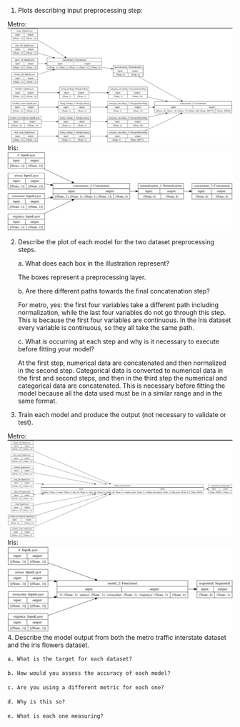 1. Plots describing input preprocessing step:

Metro:
   ![img_31.png](img_31.png)
Iris:
   ![img_32.png](img_32.png)

2. Describe the plot of each model for the two dataset preprocessing steps. 
   
    a. What does each box in the illustration represent? 
   
      The boxes represent a preprocessing layer.
   
    b. Are there different paths towards the final concatenation step? 
      
      For metro, yes: the first four variables take a different path including normalization, while the last four variables do not go through this step. This is because the first four variables are continuous.
      In the Iris dataset every variable is continuous, so they all take the same path.
   
    c. What is occurring at each step and why is it necessary to execute before fitting your model?
   
      At the first step, numerical data are concatenated and then normalized in the second step.
      Categorical data is converted to numerical data in the first and second steps, and then in the third step the numerical and categorical data are concatenated.
      This is necessary before fitting the model because all the data used must be in a similar range and in the same format.

3. Train each model and produce the output (not necessary to validate or test).
   
Metro:
![img_34.png](img_34.png)
Iris:
![img_33.png](img_33.png)
4. Describe the model output from both the metro traffic interstate dataset and the iris flowers dataset.
   
    a. What is the target for each dataset?
   
    b. How would you assess the accuracy of each model? 
   
    c. Are you using a different metric for each one? 
   
    d. Why is this so? 
   
    e. What is each one measuring?
   
